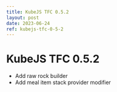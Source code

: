 ```yaml
---
title: KubeJS TFC 0.5.2
layout: post
date: 2023-06-24
ref: kubejs-tfc-0-5-2
---
```


# KubeJS TFC 0.5.2

- Add raw rock builder
- Add meal item stack provider modifier
